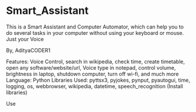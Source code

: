 # Smart_Assistant
This is a Smart Assistant and Computer Automator, which can help you to do several tasks in your computer without using your keyboard or mouse. Just your Voice

By, AdityaCODER1

Features: Voice Control, search in wikipedia, check time, create timetable, open any software/website/url, Voice type in notepad, control volume, brightness in laptop, shutdown computer, turn off wi-fi, and much more
Language: Python
Libraries Used: pyttsx3, pyjokes, pynput, pyautogui, time, logging, os, webbrowser, wikipedia, datetime, speech_recognition (Install libraries)

Use 
